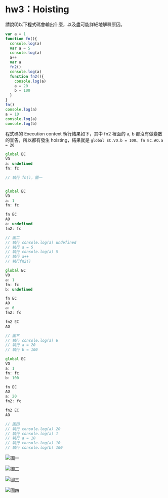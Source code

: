 # hw3：Hoisting

請說明以下程式碼會輸出什麼，以及盡可能詳細地解釋原因。

``` js
var a = 1
function fn(){
  console.log(a)
  var a = 5
  console.log(a)
  a++
  var a
  fn2()
  console.log(a)
  function fn2(){
    console.log(a)
    a = 20
    b = 100
  }
}
fn()
console.log(a)
a = 10
console.log(a)
console.log(b)
```

程式碼的 Execution context 執行結果如下，其中 fn2 裡面的 a, b 都沒有做變數的宣告，所以都有發生 hoisting，結果就是 `global EC.VO.b = 100`、`fn EC.AO.a = 20`

``` js
global EC
VO
a: undefined
fn: fc

// 執行 fn()，圖一


global EC
VO
a: 1
fn: fc

fn EC
AO
a: undefined
fn2: fc

// 圖二
// 執行 console.log(a) undefined
// 執行 a = 5
// 執行 console.log(a) 5
// 執行 a++
// 執行fn2()

global EC
VO
a: 1
fn: fc
b: undefined

fn EC
AO
a: 6
fn2: fc

fn2 EC
AO

// 圖三
// 執行 console.log(a) 6
// 執行 a = 20
// 執行 b = 100

global EC
VO
a: 1
fn: fc
b: 100

fn EC
AO
a: 20
fn2: fc

fn2 EC
AO

// 圖四
// 執行 console.log(a) 20
// 執行 console.log(a) 1
// 執行 a = 10
// 執行 console.log(a) 10
// 執行 console.log(b) 100
```

![圖一](https://i.imgur.com/sJElquL.png)

![圖二](https://i.imgur.com/zsJof9g.png)

![圖三](https://i.imgur.com/YSzt8Zk.png)

![圖四](https://i.imgur.com/V2WWLUi.png)